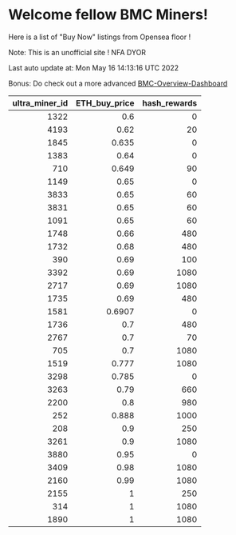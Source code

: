 # Welcome fellow BMC Miners!
Here is a list of "Buy Now" listings from Opensea floor !

Note: This is an unofficial site ! NFA DYOR

Last auto update at: Mon May 16 14:13:16 UTC 2022

Bonus: Do check out a more advanced [BMC-Overview-Dashboard](https://dune.com/defifunk/BMC-Overview-Dashboard)


|   ultra_miner_id |   ETH_buy_price |   hash_rewards |
|-----------------:|----------------:|---------------:|
|             1322 |          0.6    |              0 |
|             4193 |          0.62   |             20 |
|             1845 |          0.635  |              0 |
|             1383 |          0.64   |              0 |
|              710 |          0.649  |             90 |
|             1149 |          0.65   |              0 |
|             3833 |          0.65   |             60 |
|             3831 |          0.65   |             60 |
|             1091 |          0.65   |             60 |
|             1748 |          0.66   |            480 |
|             1732 |          0.68   |            480 |
|              390 |          0.69   |            100 |
|             3392 |          0.69   |           1080 |
|             2717 |          0.69   |           1080 |
|             1735 |          0.69   |            480 |
|             1581 |          0.6907 |              0 |
|             1736 |          0.7    |            480 |
|             2767 |          0.7    |             70 |
|              705 |          0.7    |           1080 |
|             1519 |          0.777  |           1080 |
|             3298 |          0.785  |              0 |
|             3263 |          0.79   |            660 |
|             2200 |          0.8    |            980 |
|              252 |          0.888  |           1000 |
|              208 |          0.9    |            250 |
|             3261 |          0.9    |           1080 |
|             3880 |          0.95   |              0 |
|             3409 |          0.98   |           1080 |
|             2160 |          0.99   |           1080 |
|             2155 |          1      |            250 |
|              314 |          1      |           1080 |
|             1890 |          1      |           1080 |